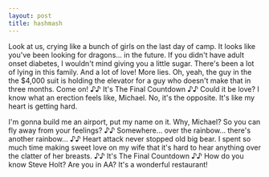 ```yaml
---
layout: post
title: hashmash
---
```

Look at us, crying like a bunch of girls on the last day of camp. It looks like you've been looking for dragons… in the future. If you didn't have adult onset diabetes, I wouldn't mind giving you a little sugar. There's been a lot of lying in this family. And a lot of love! More lies. Oh, yeah, the guy in the the $4,000 suit is holding the elevator for a guy who doesn't make that in three months. Come on! ♪♪ It's The Final Countdown ♪♪ Could it be love? I know what an erection feels like, Michael. No, it's the opposite. It's like my heart is getting hard.

I'm gonna build me an airport, put my name on it. Why, Michael? So you can fly away from your feelings? ♪♪ Somewhere… over the rainbow… there's another rainbow… ♪♪ Heart attack never stopped old big bear. I spent so much time making sweet love on my wife that it's hard to hear anything over the clatter of her breasts. ♪♪ It's The Final Countdown ♪♪ How do you know Steve Holt? Are you in AA? It's a wonderful restaurant!